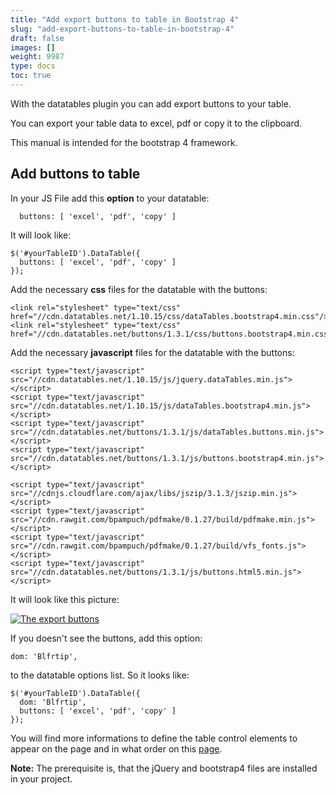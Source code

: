 ```yaml
---
title: "Add export buttons to table in Bootstrap 4"
slug: "add-export-buttons-to-table-in-bootstrap-4"
draft: false
images: []
weight: 9987
type: docs
toc: true
---
```


With the datatables plugin you can add export buttons to your table. 

You can export your table data to excel, pdf or copy it to the clipboard.

This manual is intended for the bootstrap 4 framework.

## Add buttons to table
  
In your JS File add this **option** to your datatable:

      buttons: [ 'excel', 'pdf', 'copy' ]

It will look like:

    $('#yourTableID').DataTable({
      buttons: [ 'excel', 'pdf', 'copy' ]
    });


Add the necessary **css** files for the datatable with the buttons:

    <link rel="stylesheet" type="text/css" href="//cdn.datatables.net/1.10.15/css/dataTables.bootstrap4.min.css"/>
    <link rel="stylesheet" type="text/css" href="//cdn.datatables.net/buttons/1.3.1/css/buttons.bootstrap4.min.css"/>

Add the necessary **javascript** files for the datatable with the buttons:

    <script type="text/javascript" src="//cdn.datatables.net/1.10.15/js/jquery.dataTables.min.js"></script>
    <script type="text/javascript" src="//cdn.datatables.net/1.10.15/js/dataTables.bootstrap4.min.js"></script>
    <script type="text/javascript" src="//cdn.datatables.net/buttons/1.3.1/js/dataTables.buttons.min.js"></script>
    <script type="text/javascript" src="//cdn.datatables.net/buttons/1.3.1/js/buttons.bootstrap4.min.js"></script>
    
    <script type="text/javascript" src="//cdnjs.cloudflare.com/ajax/libs/jszip/3.1.3/jszip.min.js"></script>
    <script type="text/javascript" src="//cdn.rawgit.com/bpampuch/pdfmake/0.1.27/build/pdfmake.min.js"></script>
    <script type="text/javascript" src="//cdn.rawgit.com/bpampuch/pdfmake/0.1.27/build/vfs_fonts.js"></script>
    <script type="text/javascript" src="//cdn.datatables.net/buttons/1.3.1/js/buttons.html5.min.js"></script>


It will look like this picture:

[![The export buttons][1]][1]

If you doesn't see the buttons, add this option:

    dom: 'Blfrtip',
to the datatable options list. So it looks like:

    $('#yourTableID').DataTable({
      dom: 'Blfrtip',
      buttons: [ 'excel', 'pdf', 'copy' ]
    });
You will find more informations to define the table control elements to appear on the page and in what order on this [page][2].

**Note:** 
The prerequisite is, that the jQuery and bootstrap4 files are installed in your project.


  [1]: https://i.stack.imgur.com/jytXy.png
  [2]: https://datatables.net/reference/option/dom

